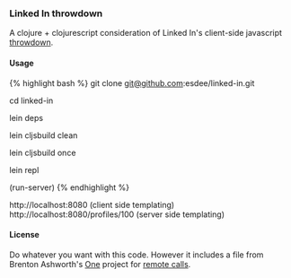 ### Linked In throwdown
A clojure + clojurescript consideration of Linked In's client-side javascript
[throwdown](http://engineering.linkedin.com/frontend/client-side-templating-throwdown-mustache-handlebars-dustjs-and-more).

#### Usage

{% highlight bash %}
git clone git@github.com:esdee/linked-in.git

cd linked-in

lein deps

lein cljsbuild clean

lein cljsbuild once

lein repl

(run-server)
{% endhighlight %}

http://localhost:8080 (client side templating)
http://localhost:8080/profiles/100 (server side templating)

#### License
Do whatever you want with this code.
However it includes a file from  Brenton Ashworth's
[One](https://github.com/brentonashworth/one) project for
[remote calls](https://github.com/brentonashworth/one/blob/master/src/lib/cljs/one/browser/remote.cljs).
